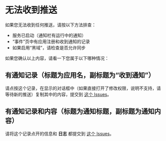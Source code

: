 # 无法收到推送
如果您无法收到任何推送，请按以下方法排查：
* 服务已启动（通知栏有运行中的通知）
* “事件”页中有应用注册和收到通知的记录
* 如果启用“黑域”，请检查是否允许同步

如果您确认以上内容，请看一下您属于以下哪种情况：

## 有通知记录（标题为应用名，副标题为“收到通知”）
请点按这个记录，在显示的对话框中（如果直接打开了修改权限，说明不支持，请等待新的推送）复制其中的内容，提交到 [这个 Issues](https://github.com/Trumeet/MiPushFramework/issues/34)。

## 有通知记录和内容（标题为通知标题，副标题为通知内容）
请将这个记录点开的信息和 **日志** 都提交到 [这个 Issues](https://github.com/Trumeet/MiPushFramework/issues/34)。